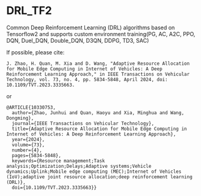 # DRL_TF2
Common Deep Reinforcement Learning (DRL) algorithms based on Tensorflow2 and supports custom environment training(PG, AC, A2C, PPO, DQN, Duel_DQN, Double_DQN, D3QN, DDPG, TD3, SAC)<br/>

If possible, please cite:<br/>
```
J. Zhao, H. Quan, M. Xia and D. Wang, "Adaptive Resource Allocation for Mobile Edge Computing in Internet of Vehicles: A Deep Reinforcement Learning Approach," in IEEE Transactions on Vehicular Technology, vol. 73, no. 4, pp. 5834-5848, April 2024, doi: 10.1109/TVT.2023.3335663.
```
or
```
@ARTICLE{10330753,
  author={Zhao, Junhui and Quan, Haoyu and Xia, Minghua and Wang, Dongming},
  journal={IEEE Transactions on Vehicular Technology}, 
  title={Adaptive Resource Allocation for Mobile Edge Computing in Internet of Vehicles: A Deep Reinforcement Learning Approach}, 
  year={2024},
  volume={73},
  number={4},
  pages={5834-5848},
  keywords={Resource management;Task analysis;Optimization;Delays;Adaptive systems;Vehicle dynamics;Uplink;Mobile edge computing (MEC);Internet of Vehicles (IoV);adaptive joint resource allocation;deep reinforcement learning (DRL)},
  doi={10.1109/TVT.2023.3335663}}
```
